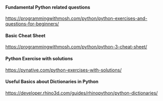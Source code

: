 #### Fundamental Python related questions
https://programmingwithmosh.com/python/python-exercises-and-questions-for-beginners/

#### Basic Cheat Sheet
https://programmingwithmosh.com/python/python-3-cheat-sheet/

#### Python Exercise with solutions
https://pynative.com/python-exercises-with-solutions/

#### Useful Basics about Dictionaries in Python
https://developer.rhino3d.com/guides/rhinopython/python-dictionaries/
